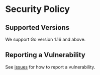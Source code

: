 # Security Policy

## Supported Versions

We support Go version 1.16 and above.

## Reporting a Vulnerability

See [issues][issues-link] for how to report a vulnerability.

[issues-link]: https://github.com/0x6flab/namegenerator/issues